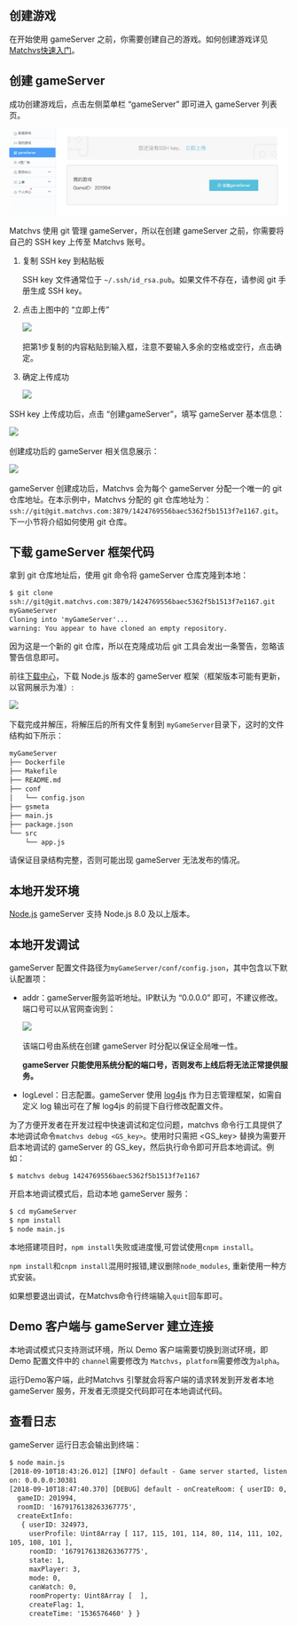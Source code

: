## 创建游戏

在开始使用 gameServer 之前，你需要创建自己的游戏。如何创建游戏详见 [Matchvs快速入门](新手上路-Matchvs[MatchvsStart].md)。



## 创建 gameServer

成功创建游戏后，点击左侧菜单栏 “gameServer” 即可进入 gameServer 列表页。

![](gameServerimg/init.png)

Matchvs 使用 git 管理 gameServer，所以在创建 gameServer 之前，你需要将自己的 SSH key 上传至 Matchvs 账号。

1. 复制 SSH key 到粘贴板

   SSH key 文件通常位于 `~/.ssh/id_rsa.pub`。如果文件不存在，请参阅 git 手册生成 SSH key。

2. 点击上图中的 “立即上传”

   ![](/Users/zhangzhiqi/%E6%96%87%E6%A1%A3/github-doc-new/1.%E6%96%B0%E6%89%8B%E4%B8%8A%E8%B7%AF/gameServerimg/uploadsshkey.png)

   把第1步复制的内容粘贴到输入框，注意不要输入多余的空格或空行，点击确定。

3. 确定上传成功

   ![](/Users/zhangzhiqi/%E6%96%87%E6%A1%A3/github-doc-new/1.%E6%96%B0%E6%89%8B%E4%B8%8A%E8%B7%AF/gameServerimg/uploadsshkeysuccess.png)

SSH key 上传成功后，点击 “创建gameServer”，填写 gameServer 基本信息：

![](/Users/zhangzhiqi/%E6%96%87%E6%A1%A3/github-doc-new/1.%E6%96%B0%E6%89%8B%E4%B8%8A%E8%B7%AF/gameserverimg/creategameserver.png)

创建成功后的 gameServer 相关信息展示：

![](/Users/zhangzhiqi/%E6%96%87%E6%A1%A3/github-doc-new/1.%E6%96%B0%E6%89%8B%E4%B8%8A%E8%B7%AF/gameserverimg/creategameserversuccess.png)

gameServer 创建成功后，Matchvs 会为每个 gameServer 分配一个唯一的 git 仓库地址。在本示例中，Matchvs 分配的 git 仓库地址为： `ssh://git@git.matchvs.com:3879/1424769556baec5362f5b1513f7e1167.git`。下一小节将介绍如何使用 git 仓库。



## 下载 gameServer 框架代码

拿到 git 仓库地址后，使用 git 命令将 gameServer 仓库克隆到本地：

```shell
$ git clone ssh://git@git.matchvs.com:3879/1424769556baec5362f5b1513f7e1167.git myGameServer
Cloning into 'myGameServer'...
warning: You appear to have cloned an empty repository.
```

因为这是一个新的 git 仓库，所以在克隆成功后 git 工具会发出一条警告，忽略该警告信息即可。

前往[下载中心](http://www.matchvs.com/serviceDownload)，下载 Node.js 版本的 gameServer 框架（框架版本可能有更新，以官网展示为准）:

![](/Users/zhangzhiqi/%E6%96%87%E6%A1%A3/github-doc-new/1.%E6%96%B0%E6%89%8B%E4%B8%8A%E8%B7%AF/gameServerimg/nodegameserver.png)

下载完成并解压，将解压后的所有文件复制到 `myGameServer`目录下，这时的文件结构如下所示：

```shell
myGameServer
├── Dockerfile
├── Makefile
├── README.md
├── conf
│   └── config.json
├── gsmeta
├── main.js
├── package.json
└── src
    └── app.js
```

请保证目录结构完整，否则可能出现 gameServer 无法发布的情况。



## 本地开发环境

[Node.js](https://nodejs.org) gameServer 支持 Node.js 8.0 及以上版本。



## 本地开发调试

gameServer 配置文件路径为`myGameServer/conf/config.json`，其中包含以下默认配置项：

- addr：gameServer服务监听地址。IP默认为 “0.0.0.0” 即可，不建议修改。端口号可以从官网查询到：

  ![](/Users/zhangzhiqi/%E6%96%87%E6%A1%A3/github-doc-new/1.%E6%96%B0%E6%89%8B%E4%B8%8A%E8%B7%AF/gameServerimg/gameserverdetail.png)

  该端口号由系统在创建 gameServer 时分配以保证全局唯一性。

  **gameServer 只能使用系统分配的端口号，否则发布上线后将无法正常提供服务。**

- logLevel：日志配置。gameServer 使用 [log4js](https://www.npmjs.com/package/log4js) 作为日志管理框架，如需自定义 log 输出可在了解 log4js 的前提下自行修改配置文件。

为了方便开发者在开发过程中快速调试和定位问题，matchvs 命令行工具提供了本地调试命令`matchvs debug <GS_key>`。使用时只需把 <GS_key> 替换为需要开启本地调试的 gameServer 的 GS_key，然后执行命令即可开启本地调试。例如：

```shell
$ matchvs debug 1424769556baec5362f5b1513f7e1167
```

开启本地调试模式后，启动本地 gameServer 服务：

```shell
$ cd myGameServer
$ npm install
$ node main.js
```

本地搭建项目时，`npm install`失败或进度慢,可尝试使用`cnpm install`。

`npm install`和`cnpm install`混用时报错,建议删除`node_modules`, 重新使用一种方式安装。

如果想要退出调试，在Matchvs命令行终端输入`quit`回车即可。



## Demo 客户端与 gameServer 建立连接

本地调试模式只支持测试环境，所以 Demo 客户端需要切换到测试环境，即 Demo 配置文件中的 `channel`需要修改为 `Matchvs`，`platform`需要修改为`alpha`。

运行Demo客户端，此时Matchvs 引擎就会将客户端的请求转发到开发者本地 gameServer 服务，开发者无须提交代码即可在本地调试代码。



## 查看日志

gameServer 运行日志会输出到终端：

```shell
$ node main.js
[2018-09-10T18:43:26.012] [INFO] default - Game server started, listen on: 0.0.0.0:30381
[2018-09-10T18:47:40.370] [DEBUG] default - onCreateRoom: { userID: 0,
  gameID: 201994,
  roomID: '1679176138263367775',
  createExtInfo:
   { userID: 324973,
     userProfile: Uint8Array [ 117, 115, 101, 114, 80, 114, 111, 102, 105, 108, 101 ],
     roomID: '1679176138263367775',
     state: 1,
     maxPlayer: 3,
     mode: 0,
     canWatch: 0,
     roomProperty: Uint8Array [  ],
     createFlag: 1,
     createTime: '1536576460' } }
```

